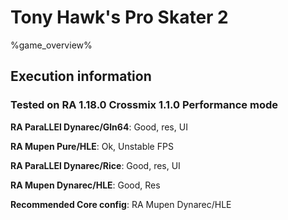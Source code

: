 # Tony Hawk's Pro Skater 2 

%game_overview%

## Execution information

### Tested on RA 1.18.0 Crossmix 1.1.0 Performance mode

**RA ParaLLEl Dynarec/Gln64**: Good, res, UI

**RA Mupen Pure/HLE**: Ok, Unstable FPS

**RA ParaLLEl Dynarec/Rice**: Good, res, UI

**RA Mupen Dynarec/HLE**: Good, Res

**Recommended Core config**: RA Mupen Dynarec/HLE